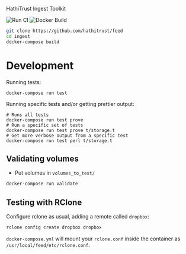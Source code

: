 HathiTrust Ingest Toolkit

![Run CI](https://github.com/hathitrust/feed/actions/workflows/ci.yml/badge.svg)
![Docker Build](https://github.com/hathitrust/feed/actions/workflows/build.yml/badge.svg)

```bash
git clone https://github.com/hathitrust/feed
cd ingest
docker-compose build
```

# Development

Running tests:
```
docker-compose run test 
```

Running specific tests and/or getting prettier output:
```
# Runs all tests
docker-compose run test prove
# Run a specific set of tests
docker-compose run test prove t/storage.t
# Get more verbose output from a specific test
docker-compose run test perl t/storage.t
```

## Validating volumes

* Put volumes in `volumes_to_test/`

```bash
docker-compose run validate
```

## Testing with RClone

Configure rclone as usual, adding a remote called `dropbox`:

```bash
rclone config create dropbox dropbox
```

`docker-compose.yml` will mount your `rclone.conf` inside the container as
`/usr/local/feed/etc/rclone.conf`.
